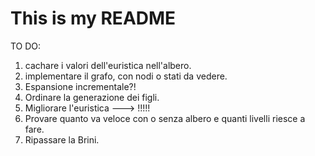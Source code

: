 # This is my README
TO DO:
1) cachare i valori dell'euristica nell'albero.
2) implementare il grafo, con nodi o stati da vedere.
3) Espansione incrementale?!
4) Ordinare la generazione dei figli.
5) Migliorare l'euristica ---> !!!!!
6) Provare quanto va veloce con o senza albero e quanti livelli riesce a fare.
7) Ripassare la Brini.
